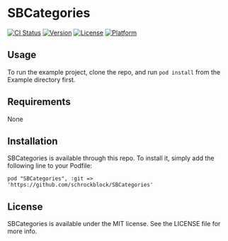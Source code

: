 # SBCategories

[![CI Status](http://img.shields.io/travis/schrockblock/SBCategories.svg?style=flat)](https://travis-ci.org/schrockblock/SBCategories)
[![Version](https://img.shields.io/cocoapods/v/SBCategories.svg?style=flat)](http://cocoadocs.org/docsets/SBCategories)
[![License](https://img.shields.io/cocoapods/l/SBCategories.svg?style=flat)](http://cocoadocs.org/docsets/SBCategories)
[![Platform](https://img.shields.io/cocoapods/p/SBCategories.svg?style=flat)](http://cocoadocs.org/docsets/SBCategories)

## Usage

To run the example project, clone the repo, and run `pod install` from the Example directory first.

## Requirements

None

## Installation

SBCategories is available through this repo. To install
it, simply add the following line to your Podfile:

    pod "SBCategories", :git => 'https://github.com/schrockblock/SBCategories'

## License

SBCategories is available under the MIT license. See the LICENSE file for more info.

